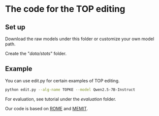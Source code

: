 # The code for the TOP editing
## Set up

Download the raw models under this folder or customize your own model path.

Create the "*data/stats*" folder.

## Example
You can use edit.py for certain examples of TOP editing.
```bash
python edit.py --alg-name TOPKE --model Qwen2.5-7B-Instruct
```
For evaluation, see tutorial under the *evaluation* folder.

Our code is based on [ROME](https://github.com/kmeng01/rome) and [MEMIT](https://github.com/kmeng01/memit).